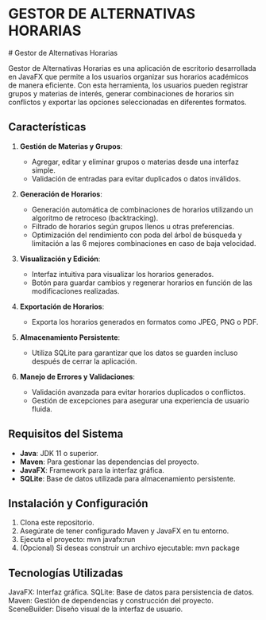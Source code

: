<h1>GESTOR DE ALTERNATIVAS HORARIAS</h1>
<body>
    # Gestor de Alternativas Horarias

Gestor de Alternativas Horarias es una aplicación de escritorio desarrollada en JavaFX que permite a los usuarios organizar sus horarios académicos de manera eficiente. Con esta herramienta, los usuarios pueden registrar grupos y materias de interés, generar combinaciones de horarios sin conflictos y exportar las opciones seleccionadas en diferentes formatos.

## Características

1. **Gestión de Materias y Grupos**:
   - Agregar, editar y eliminar grupos o materias desde una interfaz simple.
   - Validación de entradas para evitar duplicados o datos inválidos.

2. **Generación de Horarios**:
   - Generación automática de combinaciones de horarios utilizando un algoritmo de retroceso (backtracking).
   - Filtrado de horarios según grupos llenos u otras preferencias.
   - Optimización del rendimiento con poda del árbol de búsqueda y limitación a las 6 mejores combinaciones en caso de baja velocidad.

3. **Visualización y Edición**:
   - Interfaz intuitiva para visualizar los horarios generados.
   - Botón para guardar cambios y regenerar horarios en función de las modificaciones realizadas.

4. **Exportación de Horarios**:
   - Exporta los horarios generados en formatos como JPEG, PNG o PDF.

5. **Almacenamiento Persistente**:
   - Utiliza SQLite para garantizar que los datos se guarden incluso después de cerrar la aplicación.

6. **Manejo de Errores y Validaciones**:
   - Validación avanzada para evitar horarios duplicados o conflictos.
   - Gestión de excepciones para asegurar una experiencia de usuario fluida.

## Requisitos del Sistema

- **Java**: JDK 11 o superior.
- **Maven**: Para gestionar las dependencias del proyecto.
- **JavaFX**: Framework para la interfaz gráfica.
- **SQLite**: Base de datos utilizada para almacenamiento persistente.

## Instalación y Configuración

1. Clona este repositorio.
2. Asegúrate de tener configurado Maven y JavaFX en tu entorno.
3. Ejecuta el proyecto:
   mvn javafx:run
4. (Opcional) Si deseas construir un archivo ejecutable:
	mvn package

## Tecnologías Utilizadas

JavaFX: Interfaz gráfica.
SQLite: Base de datos para persistencia de datos.
Maven: Gestión de dependencias y construcción del proyecto.
SceneBuilder: Diseño visual de la interfaz de usuario.
</body>
